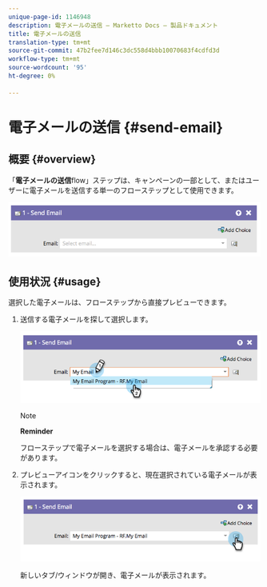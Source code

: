 ```yaml
---
unique-page-id: 1146948
description: 電子メールの送信 — Marketto Docs — 製品ドキュメント
title: 電子メールの送信
translation-type: tm+mt
source-git-commit: 47b2fee7d146c3dc558d4bbb10070683f4cdfd3d
workflow-type: tm+mt
source-wordcount: '95'
ht-degree: 0%

---
```



# 電子メールの送信 {#send-email}

## 概要 {#overview}

「**電子メールの送信**flow」ステップは、キャンペーンの一部として、またはユーザーに電子メールを送信する単一のフローステップとして使用できます。

![](assets/image2014-9-22-10-3a8-3a11.png)

## 使用状況 {#usage}

選択した電子メールは、フローステップから直接プレビューできます。

1. 送信する電子メールを探して選択します。

   ![](assets/image2014-9-22-10-3a8-3a15.png)

   >[!NOTE]
   >
   >**Reminder**
   >
   >
   >フローステップで電子メールを選択する場合は、電子メールを承認する必要があります。

1. プレビューアイコンをクリックすると、現在選択されている電子メールが表示されます。

   ![](assets/image2014-9-22-10-3a8-3a22.png)

   新しいタブ/ウィンドウが開き、電子メールが表示されます。


